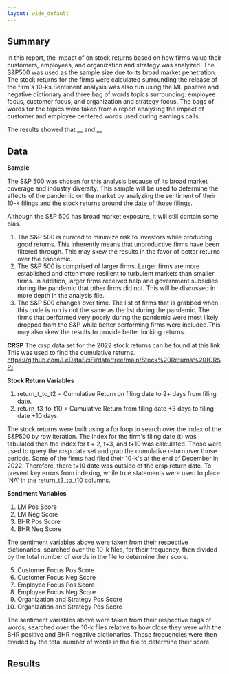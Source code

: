 ```yaml
---
layout: wide_default
---
```


## Summary

In this report, the impact of on stock returns based on how firms value their customers, employees, and organization and strategy was analyzed. The S&P500 was used as the sample size due to its broad market penetration. The stock returns for the firms were calculated surrounding the release of the firm's 10-ks.Sentiment analysis was also run using the ML positive and negative dictionary and three bag of words topics surrounding: employee focus, customer focus, and organization and strategy focus. The bags of words for the topics were taken from a report analyzing the impact of customer and employee centered words used during earnings calls.

The results showed that __ and __

## Data



__Sample__

The S&P 500 was chosen for this analysis because of its broad market coverage and industry diversity. This sample will be used to determine the affects of the pandemic on the market by analyzing the sentiment of their 10-k filings and the stock returns around the date of those filings.

Although the S&P 500 has broad market exposure, it will still contain some bias.
1) The S&P 500 is curated to minimize risk to investors while producing good returns. This inherently means that unproductive firms have been filtered through. This may skew the results in the favor of better returns over the pandemic.
2) The S&P 500 is comprised of larger firms. Larger firms are more established and often more resilient to turbulent markets than smaller firms. In addition, larger firms received help and government subsidies during the pandemic that other firms did not. This will be discussed in more depth in the analysis file.
3) The S&P 500 changes over time. The list of firms that is grabbed when this code is run is not the same as the list during the pandemic. The firms that performed very poorly during the pandemic were most likely dropped from the S&P while better performing firms were included.This may also skew the results to provide better looking returns.

__CRSP__
The crsp data set for the 2022 stock returns can be found at this link. This was used to find the cumulative returns. 
https://github.com/LeDataSciFi/data/tree/main/Stock%20Returns%20(CRSP)

__Stock Return Variables__
 
1) return_t_to_t2 = Cumulative Return on filing date to 2+ days from filing date.
2) return_t3_to_t10 = Cumulative Return from filing date +3 days to filing date +10 days.


The stock returns were built using a for loop to search over the index of the S&P500 by row iteration.
The index for the firm's filing date (t) was tabulated then the index for t + 2, t+3, and t+10 was calculated.
Those were used to query the crsp data set and grab the cumulative return over those periods.
Some of the firms had filed their 10-k's at the end of December in 2022. Therefore, there t+10 date was outside of the crsp return date.
To prevent key errors from indexing, while true statements were used to place 'NA' in the return_t3_to_t10 columns.

__Sentiment Variables__

1) LM Pos Score
2) LM Neg Score
3) BHR Pos Score
4) BHR Neg Score

The sentiment variables above were taken from their respective dictionaries, searched over the 10-k files, for their frequency, then divided by the total number of words in the file to determine their score.

5) Customer Focus Pos Score
6) Customer Focus Neg Score
7) Employee Focus Pos Score
8) Employee Focus Neg Score
9) Organization and Strategy Pos Score
10) Organization and Strategy Pos Score

The sentiment variables above were taken from their respective bags of words, searched over the 10-k files relative to how close they were with the BHR positive and BHR negative dictionaries. Those frequencies were then divided by the total number of words in the file to determine their score.

## Results
